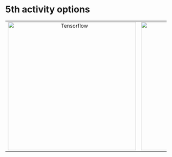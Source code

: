<!-- TITLE: Home -->
<!-- SUBTITLE: A quick summary of Home -->

# 5th activity options
| | | |
|:-------------------------:|:-------------------------:|:-------------------------:|
|  <img width="400" alt="Tensorflow" src="https://mospaw.com/wp-content/uploads/2018/07/Visual_Studio_code_logo-274x300.png"> | <img width="400" alt="Tensorflow" src="https://www.tensorflow.org/images/tf_logo_social.png?hl=es">  | <img width="400" alt="Flutter" src="https://pbs.twimg.com/profile_images/760249570085314560/yCrkrbl3_400x400.jpg"> |
